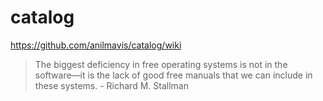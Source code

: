 # catalog
https://github.com/anilmavis/catalog/wiki
> The biggest deficiency in free operating systems is not in the software—it is the lack of good free manuals that we can include in these systems. - Richard M. Stallman
